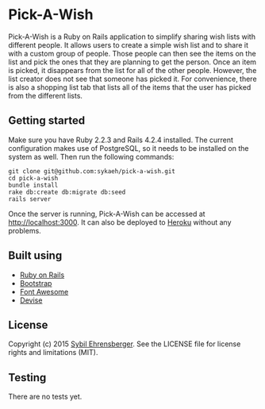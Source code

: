 # Pick-A-Wish
Pick-A-Wish is a Ruby on Rails application to simplify sharing wish lists with different people. It allows users to create a simple wish list and to share it with a custom group of people. Those people can then see the items on the list and pick the ones that they are planning to get the person. Once an item is picked, it disappears from the list for all of the other people. However, the list creator does not see that someone has picked it. For convenience, there is also a shopping list tab that lists all of the items that the user has picked from the different lists.

## Getting started
Make sure you have Ruby 2.2.3 and Rails 4.2.4 installed. The current configuration makes use of PostgreSQL, so it needs to be installed on the system as well. Then run the following commands:

```
git clone git@github.com:sykaeh/pick-a-wish.git
cd pick-a-wish
bundle install
rake db:create db:migrate db:seed
rails server
```

Once the server is running, Pick-A-Wish can be accessed at [http://localhost:3000](http://localhost:3000). It can also be deployed to [Heroku](https://www.heroku.com/) without any problems.

## Built using
- [Ruby on Rails](http://rubyonrails.org/)
- [Bootstrap](http://getbootstrap.com/)
- [Font Awesome](https://fortawesome.github.io/Font-Awesome/)
- [Devise](https://github.com/plataformatec/devise)


## License
Copyright (c) 2015 [Sybil Ehrensberger](http://sybil-ehrensberger.com). See the LICENSE file for license rights and limitations (MIT).

## Testing
There are no tests yet.
